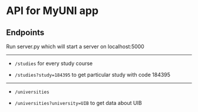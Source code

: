 # API for MyUNI app

## Endpoints
Run server.py which will start a server on localhost:5000

--------

* `/studies` for every study course

* `/studies?study=184395` to get particular study with code 184395

--------

* `/universities`

* `/universities?university=UIB` to get data about UIB
